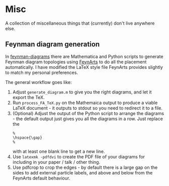 # Misc
A collection of miscellaneous things that (currently) don't live anywhere else.

## Feynman diagram generation
In [feynman-diagrams](feynman-diagrams) there are Mathematica and Python scripts to generate Feynman diagram topologies using [FeynArts](http://feynarts.de) to do all the placement automatically.
I have modified the LaTeX style file FeynArts provides slightly to match my personal preferences.

The general workflow goes like:
1) Adjust `generate_diagram.m` to give you the right diagrams, and let it export the TeX.
1) Run `process_FA_TeX.py` on the Mathemaica output to produce a viable LaTeX document - it outputs to stdout so you need to redirect it to a file.
1) (Optional) Adjust the output of the Python script to arrange the diagrams - the default output just gives you all the diagrams in a row. Just replace the 
    ```
    %
    \hspace{\gap}
    %
    ```
    with at least one blank line to get a new line.
1) Use `latexmk -pdfdvi` to create the PDF file of your diagrams for including in your paper / talk / other thing.
1) Use pdfcrop to crop the edges - by default there is a large gap on the sides to add external particle labels, and above and below from the FeynArts default behaviour.

